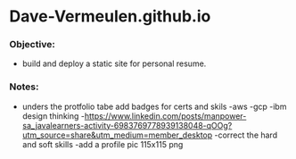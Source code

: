 # Dave-Vermeulen.github.io

### Objective:
- build and deploy a static site for personal resume. 

### Notes:
- unders the protfolio tabe add badges for certs and skils
  -aws 
  -gcp
  -ibm design thinking
  -https://www.linkedin.com/posts/manpower-sa_javalearners-activity-6983769778939138048-qOOg?utm_source=share&utm_medium=member_desktop
  -correct the hard and soft skills
  -add a profile pic 115x115 png
